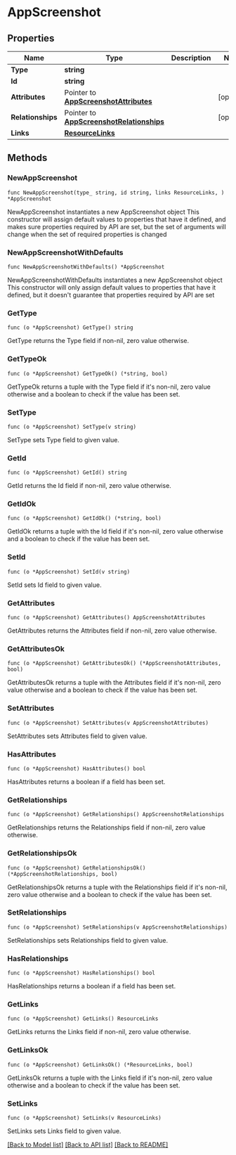 # AppScreenshot

## Properties

Name | Type | Description | Notes
------------ | ------------- | ------------- | -------------
**Type** | **string** |  | 
**Id** | **string** |  | 
**Attributes** | Pointer to [**AppScreenshotAttributes**](AppScreenshot_attributes.md) |  | [optional] 
**Relationships** | Pointer to [**AppScreenshotRelationships**](AppScreenshot_relationships.md) |  | [optional] 
**Links** | [**ResourceLinks**](ResourceLinks.md) |  | 

## Methods

### NewAppScreenshot

`func NewAppScreenshot(type_ string, id string, links ResourceLinks, ) *AppScreenshot`

NewAppScreenshot instantiates a new AppScreenshot object
This constructor will assign default values to properties that have it defined,
and makes sure properties required by API are set, but the set of arguments
will change when the set of required properties is changed

### NewAppScreenshotWithDefaults

`func NewAppScreenshotWithDefaults() *AppScreenshot`

NewAppScreenshotWithDefaults instantiates a new AppScreenshot object
This constructor will only assign default values to properties that have it defined,
but it doesn't guarantee that properties required by API are set

### GetType

`func (o *AppScreenshot) GetType() string`

GetType returns the Type field if non-nil, zero value otherwise.

### GetTypeOk

`func (o *AppScreenshot) GetTypeOk() (*string, bool)`

GetTypeOk returns a tuple with the Type field if it's non-nil, zero value otherwise
and a boolean to check if the value has been set.

### SetType

`func (o *AppScreenshot) SetType(v string)`

SetType sets Type field to given value.


### GetId

`func (o *AppScreenshot) GetId() string`

GetId returns the Id field if non-nil, zero value otherwise.

### GetIdOk

`func (o *AppScreenshot) GetIdOk() (*string, bool)`

GetIdOk returns a tuple with the Id field if it's non-nil, zero value otherwise
and a boolean to check if the value has been set.

### SetId

`func (o *AppScreenshot) SetId(v string)`

SetId sets Id field to given value.


### GetAttributes

`func (o *AppScreenshot) GetAttributes() AppScreenshotAttributes`

GetAttributes returns the Attributes field if non-nil, zero value otherwise.

### GetAttributesOk

`func (o *AppScreenshot) GetAttributesOk() (*AppScreenshotAttributes, bool)`

GetAttributesOk returns a tuple with the Attributes field if it's non-nil, zero value otherwise
and a boolean to check if the value has been set.

### SetAttributes

`func (o *AppScreenshot) SetAttributes(v AppScreenshotAttributes)`

SetAttributes sets Attributes field to given value.

### HasAttributes

`func (o *AppScreenshot) HasAttributes() bool`

HasAttributes returns a boolean if a field has been set.

### GetRelationships

`func (o *AppScreenshot) GetRelationships() AppScreenshotRelationships`

GetRelationships returns the Relationships field if non-nil, zero value otherwise.

### GetRelationshipsOk

`func (o *AppScreenshot) GetRelationshipsOk() (*AppScreenshotRelationships, bool)`

GetRelationshipsOk returns a tuple with the Relationships field if it's non-nil, zero value otherwise
and a boolean to check if the value has been set.

### SetRelationships

`func (o *AppScreenshot) SetRelationships(v AppScreenshotRelationships)`

SetRelationships sets Relationships field to given value.

### HasRelationships

`func (o *AppScreenshot) HasRelationships() bool`

HasRelationships returns a boolean if a field has been set.

### GetLinks

`func (o *AppScreenshot) GetLinks() ResourceLinks`

GetLinks returns the Links field if non-nil, zero value otherwise.

### GetLinksOk

`func (o *AppScreenshot) GetLinksOk() (*ResourceLinks, bool)`

GetLinksOk returns a tuple with the Links field if it's non-nil, zero value otherwise
and a boolean to check if the value has been set.

### SetLinks

`func (o *AppScreenshot) SetLinks(v ResourceLinks)`

SetLinks sets Links field to given value.



[[Back to Model list]](../README.md#documentation-for-models) [[Back to API list]](../README.md#documentation-for-api-endpoints) [[Back to README]](../README.md)


